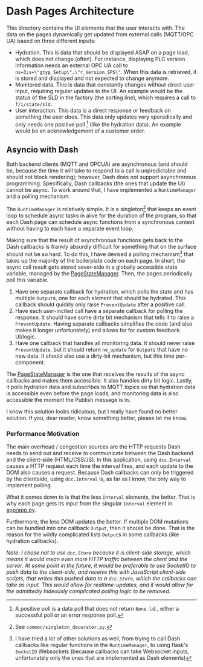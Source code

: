 # Dash Pages Architecture

This directory contains the UI elements that the user interacts with. The data on the pages dynamically get updated from external calls (MQTT/OPC UA) based on three different inputs:
-  Hydration. This is data that should be displayed ASAP on a page load, which does not change (often). For instance, displaying PLC version information needs an external OPC UA call to `ns=3;s=\"gtyp_Setup\".\"r_Version_SPS\"`. When this data is retrieved, it is stored and displayed and not expected to change anymore.
- Monitored data. This is data that constantly changes without direct user input, requiring regular updates to the UI. An example would be the status of the SLD in the factory (the sorting line), which requires a call to `f/i/state/sld`. 
- User interaction. This data is a direct response or feedback on something the user does. This data only updates very sporadically and only needs one positive poll [^1] (like the hydration data). An example would be an acknowledgement of a customer order.

## Asyncio with Dash

Both backend clients (MQTT and OPCUA) are asynchronous (and should be, because the time it will take to respond to a call is unpredictable and should not block rendering); however, Dash does not support asynchronous programming. Specifically, Dash callbacks (the ones that update the UI) cannot be async. To work around that, I have implemented a `RuntimeManager` and a polling mechanism. 

The `RuntimeManager` is relatively simple. It is a singleton[^2] that keeps an event loop to schedule async tasks in alive for the duration of the program, so that each Dash page can schedule async functions from a synchronous context without having to each have a separate event loop.

Making sure that the result of asynchronous functions gets back to the Dash callbacks is frankly absurdly difficult for something that on the surface should not be so hard. To do this, I have devised a polling mechanism[^3] that takes up the majority of the boilerplate code on each page. In short, the async call result gets stored sever-side in a globally accessible state variable, managed by the [PageStateManager](../page_state_manager.py). Then, the pages periodically poll this variable. 

1. Have one separate callback for hydration, which polls the state and has multiple `Output`s, one for each element that should be hydrated. This callback should quickly only raise `PreventUpdate` after a positive call. 
2. Have each user-incited call have a separate callback for polling the response. It should have some dirty bit mechanism that tells it to raise a `PreventUpdate`. Having separate callbacks simplifies the code (and also makes it longer unfortunately) and allows for for custom feedback UI/logic.
3. Have one callback that handles all monitoring data. It should never raise `PreventUpdate`, but it should return `no_update` for `Output`s that have no new data. It should also use a dirty-bit mechanism, but this time per-component.

The [PageStateManager](../page_state_manager.py) is the one that receives the results of the async callbacks and makes them accessible. It also handles dirty bit logic. Lastly, it polls hydration data and subscribes to MQTT topics so that hydration data is accessible even before the page loads, and monitoring data is also accessible the moment the Publish message is in.

I know this solution looks ridiculous, but I really have found no better solution. If you, dear reader, know something better, please let me know.

### Performance Motivation

The main overhead / congestion sources are the HTTP requests Dash needs to send out and receive to communicate between the Dash backend and the client-side (HTML/CSS/JS). In this application, using `dcc.Interval` causes a HTTP request each time the interval fires, and each update to the DOM also causes a request. Because Dash callbacks can only be triggered by the clientside, using `dcc.Interval` is, as far as I know, the only way to implement polling. 

What it comes down to is that the less `Interval` elements, the better. That is why each page gets its input from the singular `Interval` element in [app/app.py](../app.py). 

Furthermore, the less DOM updates the better. If multiple DOM mutations can be bundled into one callback `Output`, then it should be done. That is the reason for the wildly complicated lists `Output`s in some callbacks (like hydration callbacks).

*Note: I chose not to use `dcc.Store` because it is client-side storage, which means it would mean even more HTTP traffic between the client and the server.*
*At some point in the future, it would be preferable to use SocketIO to push data to the client-side, and receive this with JavaScript client-side scripts, that writes this pushed data to a `dcc.Store`, which the callbacks can take as input. This would allow for realtime-updates, and it would allow for the admittedly hideously complicated polling logic to be removed.*

[^1]: A positive poll is a data poll that does not return `None`. I.d., either a successful poll or an error response poll. 
[^2]: See `common/singleton_decorator.py`.
[^3]: I have tried a lot of other solutions as well, from trying to call Dash callbacks like regular functions in the `RuntimeManager`, to using flask's `SocketIO` Websockets (because callbacks can take Websocket inputs, unfortunately only the ones that are implemented as Dash elements)
